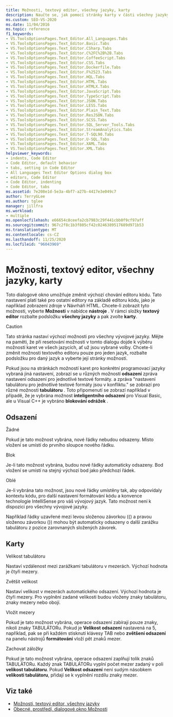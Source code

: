 ```yaml
---
title: Možnosti, textový editor, všechny jazyky, karty
description: Naučte se, jak pomocí stránky karty v části všechny jazyky změnit výchozí chování karet editoru kódu v rámci sady Visual Studio.
ms.custom: SEO-VS-2020
ms.date: 11/04/2016
ms.topic: reference
f1_keywords:
- VS.ToolsOptionsPages.Text_Editor.All_Languages.Tabs
- VS.ToolsOptionsPages.Text_Editor.Basic.Tabs
- VS.ToolsOptionsPages.Text_Editor.CSharp.Tabs
- VS.ToolsOptionsPages.Text_Editor.C%2FC%2B%2B.Tabs
- VS.ToolsOptionsPages.Text_Editor.CoffeeScript.Tabs
- VS.ToolsOptionsPages.Text_Editor.CSS.Tabs
- VS.ToolsOptionsPages.Text_Editor.Dockerfile.Tabs
- VS.ToolsOptionsPages.Text_Editor.F%2523.Tabs
- VS.ToolsOptionsPages.Text_Editor.HQL.Tabs
- VS.ToolsOptionsPages.Text_Editor.HTML.Tabs
- VS.ToolsOptionsPages.Text_Editor.HTMLX.Tabs
- VS.ToolsOptionsPages.Text_Editor.JavaScript.Tabs
- VS.ToolsOptionsPages.Text_Editor.TypeScript.Tabs
- VS.ToolsOptionsPages.Text_Editor.JSON.Tabs
- VS.ToolsOptionsPages.Text_Editor.LESS.Tabs
- VS.ToolsOptionsPages.Text_Editor.Plain_Text.Tabs
- VS.ToolsOptionsPages.Text_Editor.ResJSON.Tabs
- VS.ToolsOptionsPages.Text_Editor.SCSS.Tabs
- VS.ToolsOptionsPages.Text_Editor.SQL_Server_Tools.Tabs
- VS.ToolsOptionsPages.Text_Editor.StreamAnalytics.Tabs
- VS.ToolsOptionsPages.Text_Editor.T-SQL90.Tabs
- VS.ToolsOptionsPages.Text_Editor.U-SQL.Tabs
- VS.ToolsOptionsPages.Text_Editor.XAML.Tabs
- VS.ToolsOptionsPages.Text_Editor.XML.Tabs
helpviewer_keywords:
- indents, Code Editor
- Code Editor, default behavior
- tabs, setting in Code Editor
- All Languages Text Editor Options dialog box
- editors, Code Editor
- Code Editor, indenting
- Code Editor, tabs
ms.assetid: 7e208e1d-5e3a-4bf7-a27b-4417e3e049c7
author: TerryGLee
ms.author: tglee
manager: jillfra
ms.workload:
- multiple
ms.openlocfilehash: e66654c8ceefa2cb7983c29f441cbb0f9cf97aff
ms.sourcegitcommit: 967c2f8c1b3f805cf42c0246389517689d971b53
ms.translationtype: MT
ms.contentlocale: cs-CZ
ms.lasthandoff: 11/25/2020
ms.locfileid: "96043969"
---
```

# <a name="options-text-editor-all-languages-tabs"></a>Možnosti, textový editor, všechny jazyky, karty

Toto dialogové okno umožňuje změnit výchozí chování editoru kódu. Tato nastavení platí také pro ostatní editory na základě editoru kódu, jako je například zobrazení zdroje v Návrháři HTML. Chcete-li zobrazit tyto možnosti, vyberte **Možnosti** v nabídce **nástroje** . V rámci složky **textový editor** rozbalte podsložku **všechny jazyky** a pak zvolte **karty**.

> [!CAUTION]
> Tato stránka nastaví výchozí možnosti pro všechny vývojové jazyky. Mějte na paměti, že při resetování možnosti v tomto dialogu dojde k výběru možností karet ve všech jazycích, ať už jsou vybrané volby. Chcete-li změnit možnosti textového editoru pouze pro jeden jazyk, rozbalte podsložku pro daný jazyk a vyberte její stránky možností.

Pokud jsou na stránkách možností karet pro konkrétní programovací jazyky vybraná jiná nastavení, zobrazí se u různých možností **odsazení** zpráva nastavení odsazení pro jednotlivé textové formáty. a zpráva "nastavení tabulátoru pro jednotlivé textové formáty jsou v konfliktu." se zobrazí pro různé možnosti **tabulátoru** . Toto připomenutí se zobrazí například v případě, že je vybrána možnost **inteligentního odsazení** pro Visual Basic, ale u Visual C++ je vybráno **blokování odrážek** .

## <a name="indenting"></a>Odsazení

Žádné

Pokud je tato možnost vybrána, nové řádky nebudou odsazeny. Místo vložení se umístí do prvního sloupce nového řádku.

Blok

Je-li tato možnost vybrána, budou nové řádky automaticky odsazeny. Bod vložení se umístí na stejný výchozí bod jako předchozí řádek.

Oblé

Je-li vybrána tato možnost, jsou nové řádky umístěny tak, aby odpovídaly kontextu kódu, pro další nastavení formátování kódu a konvence technologie IntelliSense pro váš vývojový jazyk. Tato možnost není k dispozici pro všechny vývojové jazyky.

Například řádky uzavřené mezi levou složenou závorkou ({) a pravou složenou závorkou (}) mohou být automaticky odsazeny o další zarážku tabulátoru z pozice zarovnaných složených závorek.

## <a name="tabs"></a>Karty

Velikost tabulátoru

Nastaví vzdálenost mezi zarážkami tabulátoru v mezerách. Výchozí hodnota je čtyři mezery.

Zvětšit velikost

Nastaví velikost v mezerách automatického odsazení. Výchozí hodnota je čtyři mezery. Pro vyplnění zadané velikosti budou vloženy znaky tabulátoru, znaky mezery nebo obojí.

Vložit mezery

Pokud je tato možnost vybrána, operace odsazení zabírají pouze znaky, nikoli znaky TABULÁTORu. Pokud je **Velikost odsazení** nastavená na 5, například, pak se při každém stisknutí klávesy TAB nebo **zvětšení odsazení** na panelu nástrojů **formátování** vloží pět znaků mezer.

Zachovat záložky

Pokud je tato možnost vybrána, operace odsazení zaplňují tolik znaků TABULÁTORu. Každý znak TABULÁTORu vyplní počet mezer zadaný v poli **velikost tabulátoru**. Pokud **Velikost odsazení** není sudým násobkem **velikosti tabulátoru**, přidají se k vyplnění rozdílu znaky mezer.

## <a name="see-also"></a>Viz také

- [Možnosti, textový editor, všechny jazyky](../../ide/reference/options-text-editor-all-languages.md)
- [Obecné, prostředí, dialogové okno Možnosti](../../ide/reference/general-environment-options-dialog-box.md)
